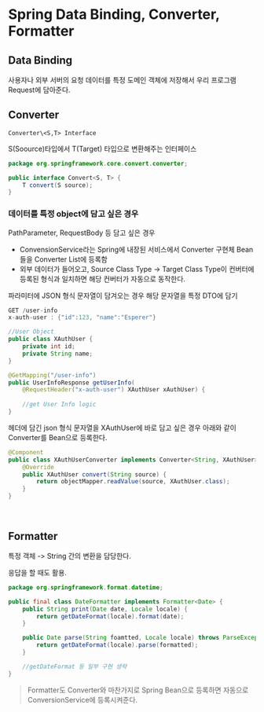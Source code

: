 # Spring Data Binding, Converter, Formatter

## Data Binding
사용자나 외부 서버의 요청 데이터를 특정 도메인 객체에 저장해서 우리 프로그램 Request에 담아준다.

## Converter

`Converter\<S,T> Interface`
  
S(Soource)타입에서 T(Target) 타입으로 변환해주는 인터페이스

```java
package org.springframework.core.convert.converter;

public interface Convert<S, T> {
	T convert(S source);
}
```

### 데이터를 특정 object에 담고 싶은 경우
PathParameter, RequestBody 등 담고 싶은 경우

- ConvensionService라는 Spring에 내장된 서비스에서 Converter 구현체 Bean들을 Converter List에 등록함
- 외부 데이터가 들어오고, Source Class Type -> Target Class Type이 컨버터에 등록된 형식과 일치하면 해당 컨버터가 자동으로 동작한다.

파라미터에 JSON 형식 문자열이 담겨오는 경우 해당 문자열을 특정 DTO에 담기

```java
GET /user-info
x-auth-user : {"id":123, "name":"Esperer"}

//User Object
public class XAuthUser {
	private int id;
	private String name;
}

@GetMapping("/user-info")
public UserInfoResponse getUserInfo(
	@RequestHeader("x-auth-user") XAuthUser xAuthUser) {
	
	//get User Info logic
}
```

헤더에 담긴 json 형식 문자열을 XAuthUser에 바로 담고 싶은 경우 아래와 같이 Converter를 Bean으로 등록한다.

```java
@Component
public class XAuthUserConverter implements Converter<String, XAuthUser> {
	@Override
	public XAuthUser convert(String source) {
		return objectMapper.readValue(source, XAuthUser.class);
	}
}
```

<br>

## Formatter
특정 객체 -> String 간의 변환을 담당한다.
  
응답을 할 때도 활용.

```java
package org.springframework.format.datetime;

public final class DateFormatter implements Formatter<Date> {
	public String print(Date date, Locale locale) {
		return getDateFormat(locale).format(date);
	}

	public Date parse(String foamtted, Locale locale) throws ParseException {
		return getDateFormat(locale).parse(formatted);
	}

	//getDateFormat 등 일부 구현 생략
}
```

> Formatter도 Converter와 마찬가지로 Spring Bean으로 등록하면 자동으로 ConversionService에 등록시켜준다.
